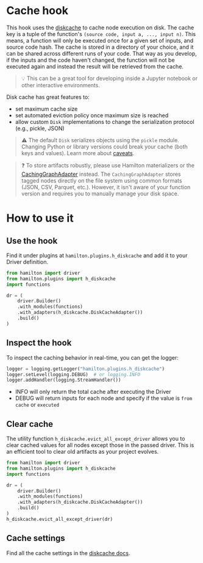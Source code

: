 # Cache hook
This hook uses the [diskcache](https://grantjenks.com/docs/diskcache/tutorial.html) to cache node execution on disk. The cache key is a tuple of the function's
`(source code, input a, ..., input n)`. This means, a function will only be executed once for a given set of inputs,
and source code hash. The cache is stored in a directory of your choice, and it can be shared across different runs of your
code. That way as you develop, if the inputs and the code haven't changed, the function will not be executed again and
instead the result will be retrieved from the cache.

> 💡 This can be a great tool for developing inside a Jupyter notebook or other interactive environments.

Disk cache has great features to:
- set maximum cache size
- set automated eviction policy once maximum size is reached
- allow custom `Disk` implementations to change the serialization protocol (e.g., pickle, JSON)

> ⚠ The default `Disk` serializes objects using the `pickle` module. Changing Python or library versions could break your
> cache (both keys and values). Learn more about [caveats](https://grantjenks.com/docs/diskcache/tutorial.html#caveats).

> ❓ To store artifacts robustly, please use Hamilton materializers or the
> [CachingGraphAdapter](https://github.com/DAGWorks-Inc/hamilton/tree/main/examples/caching_nodes) instead.
> The `CachingGraphAdapter` stores tagged nodes directly on the file system using common formats (JSON, CSV, Parquet, etc.).
> However, it isn't aware of your function version and requires you to manually manage your disk space.


# How to use it
## Use the hook
Find it under plugins at `hamilton.plugins.h_diskcache` and add it to your Driver definition.

```python
from hamilton import driver
from hamilton.plugins import h_diskcache
import functions

dr = (
    driver.Builder()
    .with_modules(functions)
    .with_adapters(h_diskcache.DiskCacheAdapter())
    .build()
)
```

## Inspect the hook
To inspect the caching behavior in real-time, you can get the logger:

```python
logger = logging.getLogger("hamilton.plugins.h_diskcache")
logger.setLevel(logging.DEBUG)  # or logging.INFO
logger.addHandler(logging.StreamHandler())
```
- INFO will only return the total cache after executing the Driver
- DEBUG will return inputs for each node and specify if the value is `from cache` or `executed`

## Clear cache
The utility function `h_diskcache.evict_all_except_driver` allows you to clear cached values for all nodes except those in the passed driver.
This is an efficient tool to clear old artifacts as your project evolves.

```python
from hamilton import driver
from hamilton.plugins import h_diskcache
import functions

dr = (
    driver.Builder()
    .with_modules(functions)
    .with_adapters(h_diskcache.DiskCacheAdapter())
    .build()
)
h_diskcache.evict_all_except_driver(dr)
```

## Cache settings
Find all the cache settings in the [diskcache docs](https://grantjenks.com/docs/diskcache/api.html#constants).
